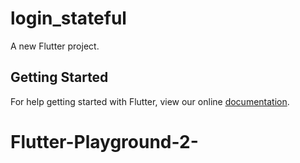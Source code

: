 # login_stateful

A new Flutter project.

## Getting Started

For help getting started with Flutter, view our online
[documentation](https://flutter.io/).
# Flutter-Playground-2-
